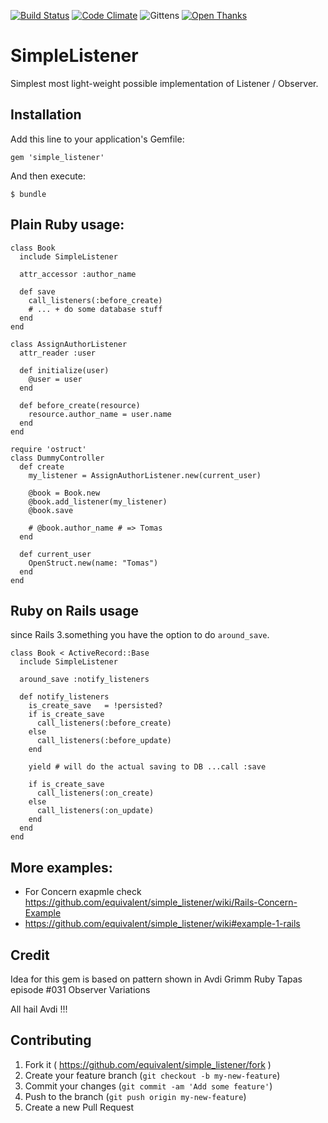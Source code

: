 [![Build Status](https://travis-ci.org/equivalent/simple_listener.svg)](https://travis-ci.org/equivalent/simple_listener)
[![Code Climate](https://codeclimate.com/github/equivalent/simple_listener/badges/gpa.svg)](https://codeclimate.com/github/equivalent/simple_listener)
![Gittens](http://gittens.r15.railsrumble.com//badge/equivalent/simple_listener)
[![Open Thanks](https://thawing-falls-79026.herokuapp.com/images/thanks-3.svg)](https://thawing-falls-79026.herokuapp.com/r/emrbpnuk)

# SimpleListener

Simplest most light-weight possible implementation of Listener / Observer.

## Installation

Add this line to your application's Gemfile:

    gem 'simple_listener'

And then execute:

    $ bundle

## Plain Ruby usage:

```
class Book
  include SimpleListener
  
  attr_accessor :author_name

  def save
    call_listeners(:before_create)
    # ... + do some database stuff
  end
end

class AssignAuthorListener
  attr_reader :user
  
  def initialize(user)
    @user = user
  end

  def before_create(resource)
    resource.author_name = user.name
  end
end

require 'ostruct'
class DummyController
  def create
    my_listener = AssignAuthorListener.new(current_user)
    
    @book = Book.new
    @book.add_listener(my_listener)
    @book.save

    # @book.author_name # => Tomas
  end

  def current_user
    OpenStruct.new(name: "Tomas")
  end
end
```

## Ruby on Rails usage


since Rails 3.something you have the option to do `around_save`.

```
class Book < ActiveRecord::Base
  include SimpleListener

  around_save :notify_listeners

  def notify_listeners
    is_create_save   = !persisted?
    if is_create_save
      call_listeners(:before_create)
    else
      call_listeners(:before_update)
    end

    yield # will do the actual saving to DB ...call :save

    if is_create_save
      call_listeners(:on_create)
    else
      call_listeners(:on_update)
    end
  end
end
```

## More examples:

* For Concern exapmle check https://github.com/equivalent/simple_listener/wiki/Rails-Concern-Example
* https://github.com/equivalent/simple_listener/wiki#example-1-rails

## Credit

Idea for this gem is based on pattern shown in Avdi Grimm Ruby Tapas episode #031 Observer Variations

All hail Avdi !!!

## Contributing

1. Fork it ( https://github.com/equivalent/simple_listener/fork )
2. Create your feature branch (`git checkout -b my-new-feature`)
3. Commit your changes (`git commit -am 'Add some feature'`)
4. Push to the branch (`git push origin my-new-feature`)
5. Create a new Pull Request
